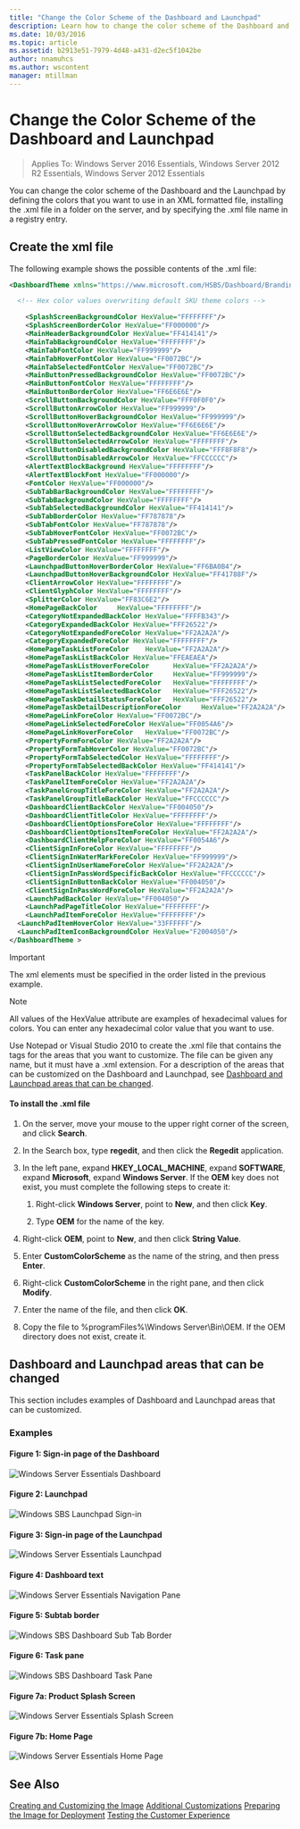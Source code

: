 ```yaml
---
title: "Change the Color Scheme of the Dashboard and Launchpad"
description: Learn how to change the color scheme of the Dashboard and the Launchpad by defining the colors that you want to use in an XML formatted file.
ms.date: 10/03/2016
ms.topic: article
ms.assetid: b2913e51-7979-4d48-a431-d2ec5f1042be
author: nnamuhcs
ms.author: wscontent
manager: mtillman
---
```


# Change the Color Scheme of the Dashboard and Launchpad

>Applies To: Windows Server 2016 Essentials, Windows Server 2012 R2 Essentials, Windows Server 2012 Essentials

You can change the color scheme of the Dashboard and the Launchpad by defining the colors that you want to use in an XML formatted file, installing the .xml file in a folder on the server, and by specifying the .xml file name in a registry entry.

## Create the xml file
 The following example shows the possible contents of the .xml file:

```xml
<DashboardTheme xmlns="https://www.microsoft.com/HSBS/Dashboard/Branding/2010">

  <!-- Hex color values overwriting default SKU theme colors -->

    <SplashScreenBackgroundColor HexValue="FFFFFFFF"/>
    <SplashScreenBorderColor HexValue="FF000000"/>
    <MainHeaderBackgroundColor HexValue="FF414141"/>
    <MainTabBackgroundColor HexValue="FFFFFFFF"/>
    <MainTabFontColor HexValue="FF999999"/>
    <MainTabHoverFontColor HexValue="FF0072BC"/>
    <MainTabSelectedFontColor HexValue="FF0072BC"/>
    <MainButtonPressedBackgroundColor HexValue="FF0072BC"/>
    <MainButtonFontColor HexValue="FFFFFFFF"/>
    <MainButtonBorderColor HexValue="FF6E6E6E"/>
    <ScrollButtonBackgroundColor HexValue="FFF0F0F0"/>
    <ScrollButtonArrowColor HexValue="FF999999"/>
    <ScrollButtonHoverBackgroundColor HexValue="FF999999"/>
    <ScrollButtonHoverArrowColor HexValue="FF6E6E6E"/>
    <ScrollButtonSelectedBackgroundColor HexValue="FF6E6E6E"/>
    <ScrollButtonSelectedArrowColor HexValue="FFFFFFFF"/>
    <ScrollButtonDisabledBackgroundColor HexValue="FFF8F8F8"/>
    <ScrollButtonDisabledArrowColor HexValue="FFCCCCCC"/>
    <AlertTextBlockBackground HexValue="FFFFFFFF"/>
    <AlertTextBlockFont HexValue="FF000000"/>
    <FontColor HexValue="FF000000"/>
    <SubTabBarBackgroundColor HexValue="FFFFFFFF"/>
    <SubTabBackgroundColor HexValue="FFFFFFFF"/>
    <SubTabSelectedBackgroundColor HexValue="FF414141"/>
    <SubTabBorderColor HexValue="FF787878"/>
    <SubTabFontColor HexValue="FF787878"/>
    <SubTabHoverFontColor HexValue="FF0072BC"/>
    <SubTabPressedFontColor HexValue="FFFFFFFF"/>
    <ListViewColor HexValue="FFFFFFFF"/>
    <PageBorderColor HexValue="FF999999"/>   
    <LaunchpadButtonHoverBorderColor HexValue="FF6BA0B4"/>
    <LaunchpadButtonHoverBackgroundColor HexValue="FF41788F"/>
    <ClientArrowColor HexValue="FFFFFFFF"/>
    <ClientGlyphColor HexValue="FFFFFFFF"/>
    <SplitterColor HexValue="FF83C6E2"/>
    <HomePageBackColor     HexValue="FFFFFFFF"/>
    <CategoryNotExpandedBackColor HexValue="FFFFB343"/>
    <CategoryExpandedBackColor HexValue="FFF26522"/>
    <CategoryNotExpandedForeColor HexValue="FF2A2A2A"/>
    <CategoryExpandedForeColor HexValue="FFFFFFFF"/>
    <HomePageTaskListForeColor    HexValue="FF2A2A2A"/>
    <HomePageTaskListBackColor HexValue="FFEAEAEA"/>
    <HomePageTaskListHoverForeColor      HexValue="FF2A2A2A"/>
    <HomePageTaskListItemBorderColor     HexValue="FF999999"/>
    <HomePageTaskListSelectedForeColor   HexValue="FFFFFFFF"/>
    <HomePageTaskListSelectedBackColor   HexValue="FFF26522"/>
    <HomePageTaskDetailStatusForeColor   HexValue="FFF26522"/>
    <HomePageTaskDetailDescriptionForeColor     HexValue="FF2A2A2A"/>
    <HomePageLinkForeColor HexValue="FF0072BC"/>
    <HomePageLinkSelectedForeColor HexValue="FF0054A6"/>
    <HomePageLinkHoverForeColor   HexValue="FF0072BC"/>
    <PropertyFormForeColor HexValue="FF2A2A2A"/>
    <PropertyFormTabHoverColor HexValue="FF0072BC"/>
    <PropertyFormTabSelectedColor HexValue="FFFFFFFF"/>
    <PropertyFormTabSelectedBackColor HexValue="FF414141"/>
    <TaskPanelBackColor HexValue="FFFFFFFF"/>
    <TaskPanelItemForeColor HexValue="FF2A2A2A"/>
    <TaskPanelGroupTitleForeColor HexValue="FF2A2A2A"/>
    <TaskPanelGroupTitleBackColor HexValue="FFCCCCCC"/>
    <DashboardClientBackColor HexValue="FF004050"/>
    <DashboardClientTitleColor HexValue="FFFFFFFF"/>
    <DashboardClientOptionsForeColor HexValue="FFFFFFFF"/>
    <DashboardClientOptionsItemForeColor HexValue="FF2A2A2A"/>
    <DashboardClientHelpForeColor HexValue="FF0054A6"/>
    <ClientSignInForeColor HexValue="FFFFFFFF"/>
    <ClientSignInWaterMarkForeColor HexValue="FF999999"/>
    <ClientSignInUserNameForeColor HexValue="FF2A2A2A"/>
    <ClientSignInPassWordSpecificBackColor HexValue="FFCCCCCC"/>
    <ClientSignInButtonBackColor HexValue="FF004050"/>
    <ClientSignInPassWordForeColor HexValue="FF2A2A2A"/>
    <LaunchPadBackColor HexValue="FF004050"/>
    <LaunchPadPageTitleColor HexValue="FFFFFFFF"/>
    <LaunchPadItemForeColor HexValue="FFFFFFFF"/>
  <LaunchPadItemHoverColor HexValue="33FFFFFF"/>
  <LaunchPadItemIconBackgroundColor HexValue="F2004050"/>
</DashboardTheme >

```

> [!IMPORTANT]
>  The xml elements must be specified in the order listed in the previous example.

> [!NOTE]
>  All values of the HexValue attribute are examples of hexadecimal values for colors. You can enter any hexadecimal color value that you want to use.

 Use Notepad or Visual Studio 2010 to create the .xml file that contains the tags for the areas that you want to customize. The file can be given any name, but it must have a .xml extension. For a description of the areas that can be customized on the Dashboard and Launchpad, see [Dashboard and Launchpad areas that can be changed](Change-the-Color-Scheme-of-the-Dashboard-and-Launchpad.md#BKMK_Dashboard).

#### To install the .xml file

1.  On the server, move your mouse to the upper right corner of the screen, and click **Search**.

2.  In the Search box, type **regedit**, and then click the **Regedit** application.

3.  In the left pane, expand **HKEY_LOCAL_MACHINE**, expand **SOFTWARE**, expand **Microsoft**, expand **Windows Server**. If the **OEM** key does not exist, you must complete the following steps to create it:

    1.  Right-click **Windows Server**, point to **New**, and then click **Key**.

    2.  Type **OEM** for the name of the key.

4.  Right-click **OEM**, point to **New**, and then click **String Value**.

5.  Enter **CustomColorScheme** as the name of the string, and then press **Enter**.

6.  Right-click **CustomColorScheme** in the right pane, and then click **Modify**.

7.  Enter the name of the file, and then click **OK**.

8.  Copy the file to %programFiles%\Windows Server\Bin\OEM. If the OEM directory does not exist, create it.

##  <a name="BKMK_Dashboard"></a> Dashboard and Launchpad areas that can be changed
 This section includes examples of Dashboard and Launchpad areas that can be customized.

### Examples

####  <a name="BKMK_Figure1"></a> Figure 1: Sign-in page of the Dashboard
 ![Windows Server Essentials Dashboard](media/SBS8_ADK_Dashboard_Signin_RC.png "SBS8_ADK_Dashboard_Signin_RC")

####  <a name="BKMK_Figure2"></a> Figure 2: Launchpad
 ![Windows SBS Launchpad Sign&#45;in](media/SBS8_ADK_LaunchpadSignin2.png "SBS8_ADK_LaunchpadSignin2")

####  <a name="BKMK_Figure3"></a> Figure 3: Sign-in page of the Launchpad
 ![Windows Server Essentials Launchpad](media/SBS8_ADK_Launchpad_Signin_RC.png "SBS8_ADK_Launchpad_Signin_RC")

####  <a name="BKMK_Figure4"></a> Figure 4: Dashboard text
 ![Windows Server Essentials Navigation Pane](media/SBS8_ADK_Navigation_RC.png "SBS8_ADK_Navigation_RC")

####  <a name="BKMK_Figure5"></a> Figure 5: Subtab border
 ![Windows SBS Dashboard Sub Tab Border](media/SBS8_ADK_DashboardSubtabborder.png "SBS8_ADK_DashboardSubtabborder")

####  <a name="BKMK_Figure6"></a> Figure 6: Task pane
 ![Windows SBS Dashboard Task Pane](media/SBS8_ADK_DashboardTaskPane.png "SBS8_ADK_DashboardTaskPane")

####  <a name="BKMK_Figure9"></a> Figure 7a: Product Splash Screen
 ![Windows Server Essentials Splash Screen](media/SBS8_ADK_productspalshscreen_RC.png "SBS8_ADK_productspalshscreen_RC")

#### Figure 7b: Home Page
 ![Windows Server Essentials Home Page](media/SBS8_ADK_Dashboard_HomePage_RC.png "SBS8_ADK_Dashboard_HomePage_RC")

## See Also
 [Creating and Customizing the Image](Creating-and-Customizing-the-Image.md)
 [Additional Customizations](Additional-Customizations.md)
 [Preparing the Image for Deployment](Preparing-the-Image-for-Deployment.md)
 [Testing the Customer Experience](Testing-the-Customer-Experience.md)